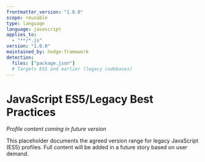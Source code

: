 ```yaml
---
frontmatter_version: "1.0.0"
scope: reusable
type: language
language: javascript
applies_to:
  - "**/*.js"
version: "1.0.0"
maintained_by: hodge-framework
detection:
  files: ["package.json"]
  # Targets ES5 and earlier (legacy codebases)
---
```


# JavaScript ES5/Legacy Best Practices

*Profile content coming in future version*

This placeholder documents the agreed version range for legacy JavaScript (ES5) profiles.
Full content will be added in a future story based on user demand.
